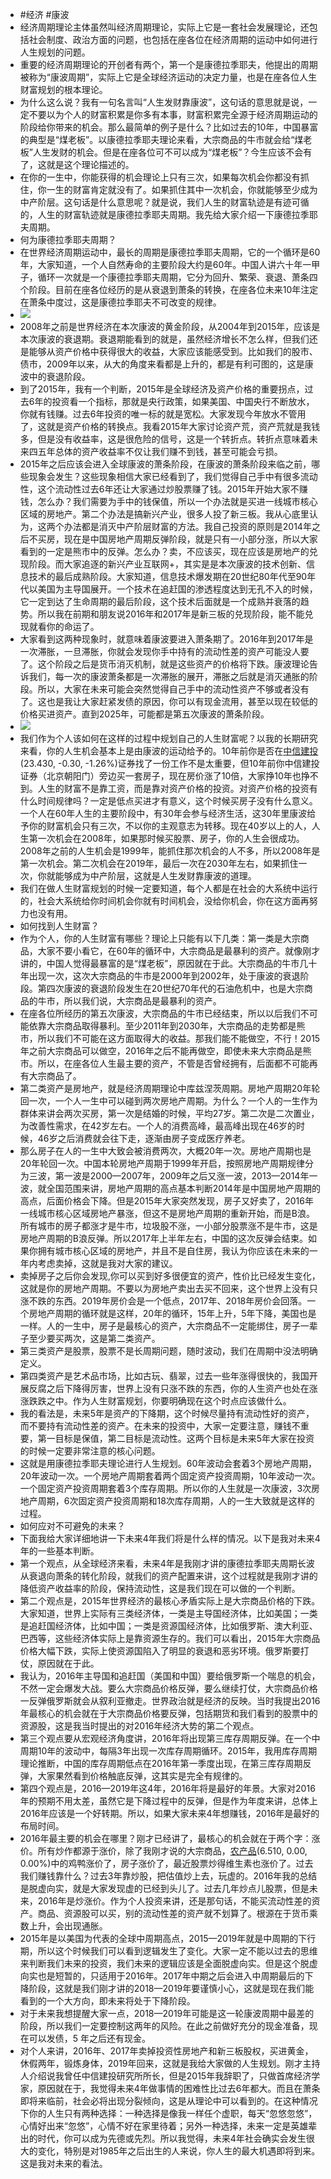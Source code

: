 - #经济 #康波
- 经济周期理论主体虽然叫经济周期理论，实际上它是一套社会发展理论，还包括社会制度、政治方面的问题，也包括在座各位在经济周期的运动中如何进行人生规划的问题。
- 重要的经济周期理论的开创者有两个，第一个是康德拉季耶夫，他提出的周期被称为“康波周期”，实际上它是全球经济运动的决定力量，也是在座各位人生财富规划的根本理论。
- 为什么这么说？我有一句名言叫“人生发财靠康波”，这句话的意思就是说，一定不要以为个人的财富积累是你多有本事，财富积累完全源于经济周期运动的阶段给你带来的机会。那么最简单的例子是什么？比如过去的10年，中国暴富的典型是“煤老板”。以康德拉季耶夫理论来看，大宗商品的牛市就会给“煤老板”人生发财的机会。但是在座各位可不可以成为“煤老板”？今生应该不会有了，这就是这个理论描述的。
- 在你的一生中，你能获得的机会理论上只有三次，如果每次机会你都没有抓住，你一生的财富肯定就没有了。如果抓住其中一次机会，你就能够至少成为中产阶层。这句话是什么意思呢？就是说，我们人生的财富轨迹是有迹可循的，人生的财富轨迹就是康德拉季耶夫周期。我先给大家介绍一下康德拉季耶夫周期。
- 何为康德拉季耶夫周期？
- 在世界经济周期运动中，最长的周期是康德拉季耶夫周期，它的一个循环是60年，大家知道，一个人自然寿命的主要阶段大约是60年。中国人讲六十年一甲子，循环一次就是一个康德拉季耶夫周期，它分为回升、繁荣、衰退、萧条四个阶段。目前在座各位经历的是从衰退到萧条的转换，在座各位未来10年注定在萧条中度过，这是康德拉季耶夫不可改变的规律。
- ![](https://n.sinaimg.cn/spider20250107/730/w854h676/20250107/5999-67555c91d8859739a5f0950b7e284f24.jpg)
- 2008年之前是世界经济在本次康波的黄金阶段，从2004年到2015年，应该是本次康波的衰退期。衰退期能看到的就是，虽然经济增长不怎么样，但我们还是能够从资产价格中获得很大的收益，大家应该能感受到。比如我们的股市、债市，2009年以来，从大的角度来看都是上升的，都是有利可图的，这是康波中的衰退阶段。
- 到了2015年，我有一个判断，2015年是全球经济及资产价格的重要拐点，过去6年的投资看一个指标，那就是央行政策，如果美国、中国央行不断放水，你就有钱赚。过去6年投资的唯一标的就是宽松。大家发现今年放水不管用了，这就是资产价格的转换点。我看2015年大家讨论资产荒，资产荒就是我钱多，但是没有收益率，这是很危险的信号，这是一个转折点。转折点意味着未来四五年总体的资产收益率不仅让我们赚不到钱，甚至可能会亏损。
- 2015年之后应该会进入全球康波的萧条阶段，在康波的萧条阶段来临之前，哪些现象会发生？这些现象相信大家已经看到了，我们觉得自己手中有很多流动性，这个流动性过去6年还让大家通过炒股票赚了钱。2015年开始大家不赚钱，怎么办？我们需要为手中的钱保值，所以一个办法就是买进一线城市核心区域的房地产。第二个办法是搞新兴产业，很多人投了新三板。我从心底里认为，这两个办法都是消灭中产阶层财富的方法。我自己投资的原则是2014年之后不买房，现在是中国房地产周期反弹阶段，就是只有一小部分涨，所以大家看到的一定是熊市中的反弹。怎么办？卖，不应该买，现在应该是房地产的兑现阶段。而大家追逐的新兴产业互联网+，其实是是本次康波的技术创新、信息技术的最后成熟阶段。大家知道，信息技术爆发期在20世纪80年代至90年代以美国为主导国展开。一个技术在追赶国的渗透程度达到无孔不入的时候，它一定到达了生命周期的最后阶段，这个技术后面就是一个成熟并衰落的趋势。所以我在前期和朋友说2016年和2017年是新三板的兑现阶段，能不能兑现就看你的命运了。
- 大家看到这两种现象时，就意味着康波要进入萧条期了。2016年到2017年是一次滞胀，一旦滞胀，你就会发现你手中持有的流动性差的资产可能没人要了。这个阶段之后是货币消灭机制，就是这些资产的价格将下跌。康波理论告诉我们，每一次的康波萧条都是一次滞胀的展开，滞胀之后就是消灭通胀的阶段。所以，大家在未来可能会突然觉得自己手中的流动性资产不够或者没有了。这也是我让大家赶紧发债的原因，你可以有现金流用，甚至以现在较低的价格买进资产。直到2025年，可能都是第五次康波的萧条阶段。
- ![](https://n.sinaimg.cn/spider20250107/33/w1080h553/20250107/b401-c42bb0709b00eae88716012384165237.jpg)
- 我们作为个人该如何在这样的过程中规划自己的人生财富呢？以我的长期研究来看，你的人生机会基本上是由康波的运动给予的。10年前你是否在[中信建投](https://finance.sina.com.cn/realstock/company/sh601066/nc.shtml)(23.430, -0.30, -1.26%)证券找了一份工作不是太重要，但10年前你中信建投证券（北京朝阳门）旁边买一套房子，现在房价涨了10倍，大家挣10年也挣不到。人生的财富不是靠工资，而是靠对资产价格的投资。对资产价格的投资有什么时间规律吗？一定是低点买进才有意义，这个时候买房子没有什么意义。一个人在60年人生的主要阶段中，有30年会参与经济生活，这30年里康波给予你的财富机会只有三次，不以你的主观意志为转移。现在40岁以上的人，人生第一次机会在2008年，如果那时候买股票、房子，你的人生会很成功。2008年之前的人生机会是1999年，能抓住那次机会的人不多，所以2008年是第一次机会。第二次机会在2019年，最后一次在2030年左右，如果抓住一次，你就能够成为中产阶层，这就是人生发财靠康波的道理。
- 我们在做人生财富规划的时候一定要知道，每个人都是在社会的大系统中运行的，社会大系统给你时间机会你就有时间机会，没给你机会，你在这方面再努力也没有用。
- 如何找到人生财富？
- 作为个人，你的人生财富有哪些？理论上只能有以下几类：第一类是大宗商品，大家不要小看它，在60年的循环中，大宗商品是最暴利的资产。就像刚才讲的，中国人觉得最暴富的是“煤老板”，原因就在于此。大宗商品的牛市几十年出现一次，这次大宗商品的牛市是2000年到2002年，处于康波的衰退阶段。第四次康波的衰退阶段发生在20世纪70年代的石油危机中，也是大宗商品的牛市，所以我们说，大宗商品是最暴利的资产。
- 在座各位所经历的第五次康波，大宗商品的牛市已经结束，所以以后我们不可能依靠大宗商品取得暴利。至少2011年到2030年，大宗商品的走势都是熊市，所以我们不可能在这方面取得大的收益。那我们能不能做空，不行！2015年之前大宗商品可以做空，2016年之后不能再做空，即使未来大宗商品是熊市。所以，在座各位人生最主要的资产，不管是否曾经拥有，后面都不可能再有大宗商品了。
- 第二类资产是房地产，就是经济周期理论中库兹涅茨周期。房地产周期20年轮回一次，一个人一生中可以碰到两次房地产周期。为什么？一个人的一生作为群体来讲会两次买房，第一次是结婚的时候，平均27岁。第二次是二次置业，为改善性需求，在42岁左右。一个人的消费高峰，最高峰出现在46岁的时候，46岁之后消费就会往下走，逐渐由房子变成医疗养老。
- 那么房子在人的一生中大致会被消费两次，大概20年一次。房地产周期也是20年轮回一次。中国本轮房地产周期于1999年开启，按照房地产周期规律分为三波，第一波是2000—2007年，2009年之后又涨一波，2013—2014年一波，就全国范围来讲，房地产周期的高点基本判断2014年是中国房地产周期的高点，后面价格会下降。但是2015年大家突然发现，房子又好卖了，2016年一线城市核心区域房地产暴涨，但这不是房地产周期的重新开始，而是B浪。所有城市的房子都涨才是牛市，垃圾股不涨，一小部分股票涨不是牛市，这是房地产周期的B浪反弹。所以2017年上半年左右，中国的这次反弹会结束。如果你拥有城市核心区域的房地产，并且不是自住房，我认为你应该在未来的一年内考虑卖掉，这就是我对大家的建议。
- 卖掉房子之后你会发现,你可以买到好多很便宜的资产，性价比已经发生变化，这就是你的房地产周期。不要以为房地产卖出去买不回来，这个世界上没有只涨不跌的东西。2019年房价会是一个低点，2017年、2018年房价会回落。一个房地产周期的循环就是这样，20年的循环，15年上升，5年下降，美国也是一样。人的一生中，房子是最核心的资产，大宗商品不一定能绑住，房子一辈子至少要买两次，这是第二类资产。
- 第三类资产是股票，股票不是长周期问题，随时波动，我们在周期中没法明确定义。
- 第四类资产是艺术品市场，比如古玩、翡翠，过去一些年涨得很快的，我国开展反腐之后下降得厉害，世界上没有只涨不跌的东西，你的人生资产也处在涨涨跌跌之中。作为人生财富规划，你要明确现在这个时点应该做什么。
- 我的看法是，未来5年是资产的下降期，这个时候尽量持有流动性好的资产，而不要持有流动性差的资产。在未来的投资中，大家一定要注意，赚钱不重要，第一目标是保值，第二目标是流动性。这两个目标是未来5年大家在投资的时候一定要非常注意的核心问题。
- 这就是用康德拉季耶夫理论进行人生规划。60年波动会套着3个房地产周期，20年波动一次。一个房地产周期套着两个固定资产投资周期，10年波动一次。一个固定资产投资周期套着3个库存周期。所以你的人生就是一次康波，3次房地产周期，6次固定资产投资周期和18次库存周期，人的一生大致就是这样的过程。
- 如何应对不可避免的未来？
- 下面我给大家详细地讲一下未来4年我们将是什么样的情况。以下是我对未来4年的一些基本判断。
- 第一个观点，从全球经济来看，未来4年是我刚才讲的康德拉季耶夫周期长波从衰退向萧条的转化阶段，就我们的资产配置来讲，这个过程就是我刚才讲的降低资产收益率的阶段，保持流动性，这是我们现在可以做的一个判断。
- 第二个观点是，2015年世界经济的最核心矛盾实际上是大宗商品价格的下跌。大家知道，世界上实际有三类经济体，一类是主导国经济体，比如美国；一类是追赶国经济体，比如中国；一类是资源国经济体，比如俄罗斯、澳大利亚、巴西等，这些经济体实际上是靠资源生存的。我们可以看出，2015年大宗商品价格大幅下跌，实际上使资源国陷入了明显的衰退和恶劣环境。俄罗斯要打仗，原因就在于此。
- 我认为，2016年主导国和追赶国（美国和中国）要给俄罗斯一个喘息的机会，不然一定会爆发大战。要么大宗商品价格反弹，要么继续打仗，大宗商品价格一反弹俄罗斯就会从叙利亚撤走。世界政治就是经济的反映。当时我提出2016年最核心的机会就在于大宗商品价格要反弹，包括期货和我们看到的股票中的资源股，这是我当时提出的对2016年经济大势的第二个观点。
- 第三个观点要从宏观经济角度讲，2016年将出现第三库存周期反弹。在一个中周期10年的波动中，每隔3年出现一次库存周期循环。2015年，我用库存周期理论推断，中国的库存周期低点在2016年第一季度出现，在第三库存周期反弹，大家果然看到价格触底反弹，这其实是完全有规律的。
- 第四个观点是，2016—2019年这4年，2016年将是最好的年景。大家对2016年的预期不用太差，虽然它是下降过程中的反弹，但是作为年度来讲，总体上2016年应该是一个好转期。所以，如果大家未来4年想赚钱，2016年是最好的布局时间。
- 2016年最主要的机会在哪里？刚才已经讲了，最核心的机会就在于两个字：涨价。所有炒作都源于涨价，除了我刚才说的大宗商品，[农产品](https://finance.sina.com.cn/realstock/company/sz000061/nc.shtml)(6.510, 0.00, 0.00%)中的鸡鸭涨价了，房子涨价了，最近股票炒得维生素也涨价了。过去我们赚钱靠什么？过去3年靠炒股，把估值炒上去，玩虚的。2016年我的总结是脱虚向实，就是大家发现虚的已经到头儿了。过去几年炒点儿股票，但是未来，2016年是炒涨价。作为个人投资来讲，还是那句话，不能买流动性差的资产。商品、资源股可以买，别的流动性差的资产就不划算了。根源在于货币乘数上升，会出现通胀。
- 2015年是以美国为代表的全球中周期高点，2015—2019年就是中周期的下行期，所以这个时候我们可以看到逻辑发生了变化。大家一定不能以过去的思维来判断我们未来的投资，我们未来的逻辑应该是全面脱虚向实。但是这个脱虚向实也是短暂的，只适用于2016年。2017年中期之后会进入中周期最后的下降阶段，这就是我们刚才讲的2018—2019年要谨慎小心，这就是现在我们能看到的一个大方向，即未来将处于下降阶段。
- 对于未来我想提醒大家一点，2018—2019年可能是这一轮康波周期中最差的阶段，所以我们一定要控制这两年的风险。在此之前做好充分的现金准备，现在可以发债，5 年之后还有现金。
- 对个人来讲，2016年、2017年卖掉投资性房地产和新三板股权，买进黄金，休假两年，锻炼身体，2019年回来，这就是我给大家做的人生规划。刚才主持人介绍说我曾任中信建投研究所所长，但是2015年我辞职了，只做首席经济学家，原因就在于，我觉得未来4年做事情的困难性比过去6年都大。而且在萧条即将来临前，社会必将出现分裂倾向，这是从理论中可以看到的。在这种情况下你的人生只有两种选择：一种选择是像我一样任个虚职，每天“忽悠忽悠”，心情好出来“忽悠”，心情不好在家里待着；另外一种选择，未来一定是英雄辈出的时代，你可以成为先德或先烈。所以我觉得，未来4年社会确实会发生很大的变化，特别是对1985年之后出生的人来说，你人生的最大机遇即将到来。这是我对未来的看法。
